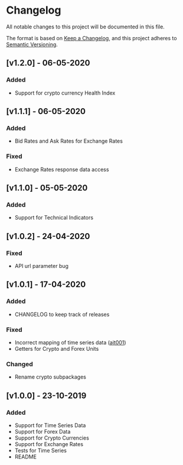 # Changelog
All notable changes to this project will be documented in this file.

The format is based on [Keep a Changelog](https://keepachangelog.com/en/1.0.0/),
and this project adheres to [Semantic Versioning](https://semver.org/spec/v2.0.0.html).
## [v1.2.0] - 06-05-2020
### Added
- Support for crypto currency Health Index
## [v1.1.1] - 06-05-2020
### Added
- Bid Rates and Ask Rates for Exchange Rates
### Fixed
- Exchange Rates response data access

## [v1.1.0] - 05-05-2020
### Added
- Support for Technical Indicators

## [v1.0.2] - 24-04-2020
### Fixed
- API url parameter bug

## [v1.0.1] - 17-04-2020
### Added
- CHANGELOG to keep track of releases
### Fixed
- Incorrect mapping of time series data ([ajt001])
- Getters for Crypto and Forex Units
### Changed
- Rename crypto subpackages

## [v1.0.0] - 23-10-2019
### Added
- Support for Time Series Data
- Support for Forex Data
- Support for Crypto Currencies
- Support for Exchange Rates 
- Tests for Time Series
- README 

[1.2.0]: https://github.com/crazzyghost/alphavantage-java/releases/tag/1.2.0
[1.1.1]: https://github.com/crazzyghost/alphavantage-java/releases/tag/1.1.1
[1.1.0]: https://github.com/crazzyghost/alphavantage-java/releases/tag/1.1.0
[1.0.2]: https://github.com/crazzyghost/alphavantage-java/releases/tag/1.0.2
[1.0.1]: https://github.com/crazzyghost/alphavantage-java/releases/tag/1.0.1
[1.0.0]: https://github.com/crazzyghost/alphavantage-java/tree/9d1cbca8a48899398513494ae6717bec0fa93cfb
[ajt001]: https://github.com/ajt001
